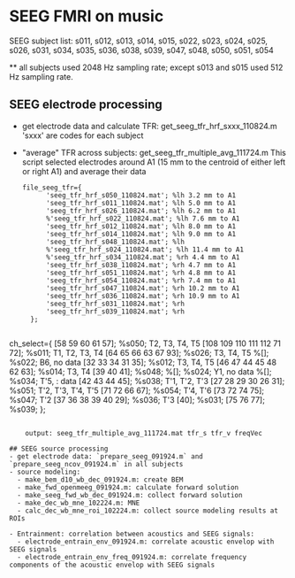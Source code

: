 # SEEG FMRI on music

SEEG subject list: s011, s012, s013, s014, s015, s022, s023, s024, s025, s026, s031, s034, s035, s036, s038, s039, s047, s048, s050, s051, s054

** all subjects used 2048 Hz sampling rate; except s013 and s015 used 512 Hz sampling rate.

## SEEG electrode processing
- get electrode data and calculate TFR: get_seeg_tfr_hrf_sxxx_110824.m
  'sxxx' are codes for each subject
- "average" TFR across subjects: get_seeg_tfr_multiple_avg_111724.m
  This script selected electrodes around A1 (15 mm to the centroid of either left or right A1) and average their data
  
  ```
  file_seeg_tfr={
        'seeg_tfr_hrf_s050_110824.mat'; %lh 3.2 mm to A1
        'seeg_tfr_hrf_s011_110824.mat'; %lh 5.0 mm to A1
        'seeg_tfr_hrf_s026_110824.mat'; %lh 6.2 mm to A1
        %'seeg_tfr_hrf_s022_110824.mat'; %lh 7.6 mm to A1
        'seeg_tfr_hrf_s012_110824.mat'; %lh 8.0 mm to A1
        'seeg_tfr_hrf_s014_110824.mat'; %lh 9.0 mm to A1
        'seeg_tfr_hrf_s048_110824.mat'; %lh 
        %'seeg_tfr_hrf_s024_110824.mat'; %lh 11.4 mm to A1
	    %'seeg_tfr_hrf_s034_110824.mat'; %rh 4.4 mm to A1
        'seeg_tfr_hrf_s038_110824.mat'; %rh 4.7 mm to A1
        'seeg_tfr_hrf_s051_110824.mat'; %rh 4.8 mm to A1
        'seeg_tfr_hrf_s054_110824.mat'; %rh 7.4 mm to A1
        'seeg_tfr_hrf_s047_110824.mat'; %rh 10.2 mm to A1
        'seeg_tfr_hrf_s036_110824.mat'; %rh 10.9 mm to A1
        'seeg_tfr_hrf_s031_110824.mat'; %rh 
        'seeg_tfr_hrf_s039_110824.mat'; %rh 
    };
```
```
ch_select={
    [58 59 60 61 57];      %s050; T2, T3, T4, T5
    [108 109 110 111 112 71 72];  %s011; T1, T2, T3, T4
    [64 65 66 63 67 93];         %s026; T3, T4, T5
    %[];                %s022; B6, no data
    [32 33 34 31 35];         %s012; T3, T4, T5
    [46 47 44 45 48 62 63];            %s014; T3, T4
    [39 40 41];         %s048;
    %[];                %s024; Y1, no data
    %[];                %s034; T'5, : data
    [42 43 44 45];         %s038; T'1, T'2, T'3
    [27 28 29 30 26 31];      %s051; T'2, T'3, T'4, T'5
    [71 72 66 67];               %s054; T'4, T'6
    [73 72 74 75];              %s047; T'2
    [37 36 38 39 40 29];              %s036; T'3
    [40];                           %s031;
    [75 76 77];                     %s039;
    };
```   

    output: seeg_tfr_multiple_avg_111724.mat tfr_s tfr_v freqVec

## SEEG source processing
- get electrode data: `prepare_seeg_091924.m` and `prepare_seeg_ncov_091924.m` in all subjects
- source modeling:
  - make_bem_d10_wb_dec_091924.m: create BEM
  - make_fwd_openmeeg_091924.m: calculate forward solution
  - make_seeg_fwd_wb_dec_091924.m: collect forward solution
  - make_dec_wb_mne_102224.m: MNE
  - calc_dec_wb_mne_roi_102224.m: collect source modeling results at ROIs
 
- Entrainment: correlation between acoustics and SEEG signals:
  - electrode_entrain_env_091924.m: correlate acoustic envelop with SEEG signals
  - electrode_entrain_env_freq_091924.m: correlate frequency components of the acoustic envelop with SEEG signals
    
